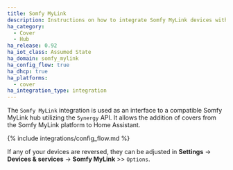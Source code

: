 ```yaml
---
title: Somfy MyLink
description: Instructions on how to integrate Somfy MyLink devices with Home Assistant.
ha_category:
  - Cover
  - Hub
ha_release: 0.92
ha_iot_class: Assumed State
ha_domain: somfy_mylink
ha_config_flow: true
ha_dhcp: true
ha_platforms:
  - cover
ha_integration_type: integration
---
```


The `Somfy MyLink` integration is used as an interface to a compatible Somfy MyLink hub utilizing the `Synergy` API. It allows the addition of covers from the Somfy MyLink platform to Home Assistant.

{% include integrations/config_flow.md %}

If any of your devices are reversed, they can be adjusted in **Settings** -> **Devices & services** -> **Somfy MyLink** >> `Options`.
